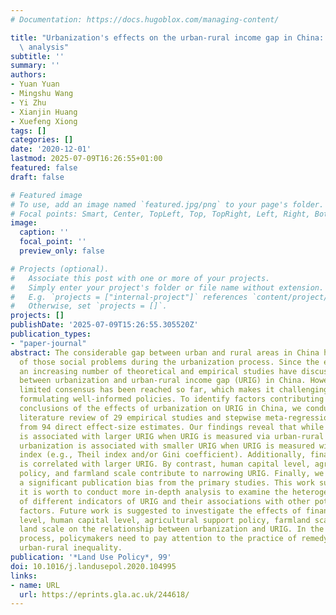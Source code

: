 ```yaml
---
# Documentation: https://docs.hugoblox.com/managing-content/

title: "Urbanization's effects on the urban-rural income gap in China: a meta-regression\
  \ analysis"
subtitle: ''
summary: ''
authors:
- Yuan Yuan
- Mingshu Wang
- Yi Zhu
- Xianjin Huang
- Xuefeng Xiong
tags: []
categories: []
date: '2020-12-01'
lastmod: 2025-07-09T16:26:55+01:00
featured: false
draft: false

# Featured image
# To use, add an image named `featured.jpg/png` to your page's folder.
# Focal points: Smart, Center, TopLeft, Top, TopRight, Left, Right, BottomLeft, Bottom, BottomRight.
image:
  caption: ''
  focal_point: ''
  preview_only: false

# Projects (optional).
#   Associate this post with one or more of your projects.
#   Simply enter your project's folder or file name without extension.
#   E.g. `projects = ["internal-project"]` references `content/project/deep-learning/index.md`.
#   Otherwise, set `projects = []`.
projects: []
publishDate: '2025-07-09T15:26:55.305520Z'
publication_types:
- "paper-journal"
abstract: The considerable gap between urban and rural areas in China has been one
  of those social problems during the urbanization process. Since the early 2000s,
  an increasing number of theoretical and empirical studies have discussed the association
  between urbanization and urban-rural income gap (URIG) in China. However, a very
  limited consensus has been reached so far, which makes it challenging to support
  formulating well-informed policies. To identify factors contributing to different
  conclusions of the effects of urbanization on URIG in China, we conducted a systematic
  literature review of 29 empirical studies and stepwise meta-regression analysis
  from 94 direct effect-size estimates. Our findings reveal that while urbanization
  is associated with larger URIG when URIG is measured via urban-rural income/consumption,
  urbanization is associated with smaller URIG when URIG is measured with inequality
  index (e.g., Theil index and/or Gini coefficient). Additionally, financial development
  is correlated with larger URIG. By contrast, human capital level, agricultural support
  policy, and farmland scale contribute to narrowing URIG. Finally, we did not find
  a significant publication bias from the primary studies. This work suggests that
  it is worth to conduct more in-depth analysis to examine the heterogeneous effects
  of different indicators of URIG and their associations with other potential driving
  factors. Future work is suggested to investigate the effects of financial development
  level, human capital level, agricultural support policy, farmland scale, and urban
  land scale on the relationship between urbanization and URIG. In the urbanization
  process, policymakers need to pay attention to the practice of remedying income-based
  urban-rural inequality.
publication: '*Land Use Policy*, 99'
doi: 10.1016/j.landusepol.2020.104995
links:
- name: URL
  url: https://eprints.gla.ac.uk/244618/
---
```

